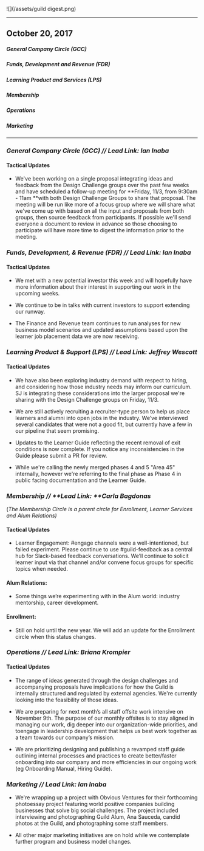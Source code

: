 ![](/assets/guild digest.png)

---

## October 20, 2017

##### General Company Circle \(GCC\)

##### Funds, Development and Revenue \(FDR\)

##### Learning Product and Services \(LPS\)

##### Membership

##### Operations

##### Marketing

---

### _General Company Circle \(GCC\) // **Lead Link: Ian Inaba**_

#### Tactical Updates

* We've been working on a single proposal integrating ideas and feedback from the Design Challenge groups over the past few weeks and have scheduled a follow-up meeting for **Friday, 11/3, from 9:30am - 11am **with both Design Challenge Groups to share that proposal. The meeting will be run like more of a focus group where we will share what we've come up with based on all the input and proposals from both groups, then source feedback from participants. If possible we'll send everyone a document to review in advance so those choosing to participate will have more time to digest the information prior to the meeting. 



### _Funds, Development, & Revenue \(FDR\) // **Lead Link: Ian Inaba**_

#### Tactical Updates

* We met with a new potential investor this week and will hopefully have more information about their interest in supporting our work in the upcoming weeks. 

* We continue to be in talks with current investors to support extending our runway. 

* The Finance and Revenue team continues to run analyses for new business model scenarios and updated assumptions based upon the learner job placement data we are now receiving.



### _Learning Product & Support \(LPS\) // **Lead Link: Jeffrey Wescott**_

#### Tactical Updates

* We have also been exploring industry demand with respect to hiring, and considering how those industry needs may inform our curriculum. SJ is integrating these considerations into the larger proposal we're sharing with the Design Challenge groups on Friday, 11/3. 

* We are still actively recruiting a recruiter-type person to help us place learners and alumni into open jobs in the industry. We’ve interviewed several candidates that were not a good fit, but currently have a few in our pipeline that seem promising.

* Updates to the Learner Guide reflecting the recent removal of exit conditions is now complete. If you notice any inconsistencies in the Guide please submit a PR for review.

* While we're calling the newly merged phases 4 and 5 "Area 45" internally, however we're referring to the final phase as Phase 4 in public facing documentation and the Learner Guide. 



### _Membership // **Lead Link: **Carla Bagdonas_

\(_The Membership Circle is a parent circle for Enrollment, Learner Services and Alum Relations\)_

#### Tactical Updates

* Learner Engagement: \#engage channels were a well-intentioned, but failed experiment. Please continue to use \#guild-feedback as a central hub for Slack-based feedback conversations. We’ll continue to solicit learner input via that channel and/or convene focus groups for specific topics when needed.

#### Alum Relations:

* Some things we’re experimenting with in the Alum world: industry mentorship, career development.

#### Enrollment:

* Still on hold until the new year. We will add an update for the Enrollment circle when this status changes. 



### _Operations // **Lead Link: Briana Krompier**_

#### Tactical Updates

* The range of ideas generated through the design challenges and accompanying proposals have implications for how the Guild is internally structured and regulated by external agencies. We're currently looking into the feasibility of those ideas. 

* We are preparing for next month’s all staff offsite work intensive on November 9th. The purpose of our monthly offsites is to stay aligned in managing our work, dig deeper into our organization-wide priorities, and toengage in leadership development that helps us best work together as a team towards our company’s mission.

* We are prioritizing designing and publishing a revamped staff guide outlining internal processes and practices to create better/faster onboarding into our company and more efficiencies in our ongoing work \(eg Onboarding Manual, Hiring Guide\).



### _Marketing // L**ead Link: Ian Inaba**_

* We're wrapping up a project with Obvious Ventures for their forthcoming photoessay project featuring world positive companies building businesses that solve big social challenges. The project included interviewing and photographing Guild Alum, Ana Sauceda, candid photos at the Guild, and photographing some staff members. 

* All other major marketing initiatives are on hold while we contemplate further program and business model changes. 



